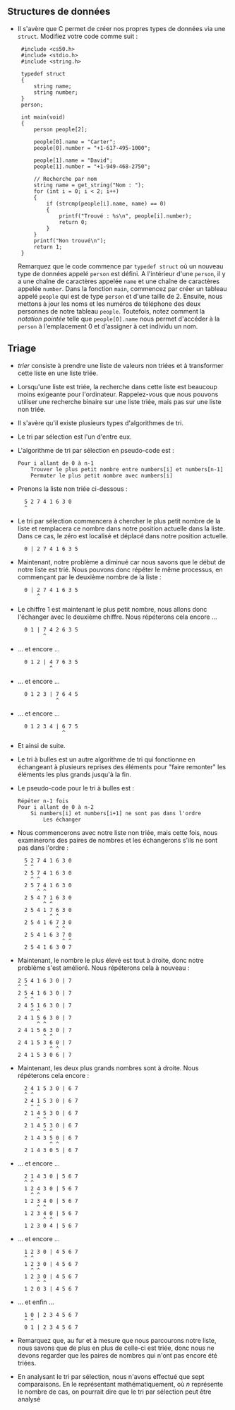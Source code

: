 Structures de données
---------------------

*  Il s'avère que C permet de créer nos propres types de données via une `struct`. Modifiez votre code comme suit :

        #include <cs50.h>
        #include <stdio.h>
        #include <string.h>
        
        typedef struct
        {
            string name;
            string number;
        }
        person;
        
        int main(void)
        {
            person people[2];
        
            people[0].name = "Carter";
            people[0].number = "+1-617-495-1000";
        
            people[1].name = "David";
            people[1].number = "+1-949-468-2750";
        
            // Recherche par nom
            string name = get_string("Nom : ");
            for (int i = 0; i < 2; i++)
            {
                if (strcmp(people[i].name, name) == 0)
                {
                    printf("Trouvé : %s\n", people[i].number);
                    return 0;
                }
            }
            printf("Non trouvé\n");
            return 1;
        }
    
    Remarquez que le code commence par `typedef struct` où un nouveau type de données appelé `person` est défini. A l'intérieur d'une `person`, il y a une chaîne de caractères appelée `name` et une chaîne de caractères appelée `number`. Dans la fonction `main`, commencez par créer un tableau appelé `people` qui est de type `person` et d'une taille de 2. Ensuite, nous mettons à jour les noms et les numéros de téléphone des deux personnes de notre tableau `people`. Toutefois, notez comment la _notation pointée_ telle que `people[0].name` nous permet d'accéder à la `person` à l'emplacement 0 et d'assigner à cet individu un nom.
    

Triage
------

*   _trier_ consiste à prendre une liste de valeurs non triées et à transformer cette liste en une liste triée.
*   Lorsqu'une liste est triée, la recherche dans cette liste est beaucoup moins exigeante pour l'ordinateur. Rappelez-vous que nous pouvons utiliser une recherche binaire sur une liste triée, mais pas sur une liste non triée.
*   Il s'avère qu'il existe plusieurs types d'algorithmes de tri.
*   Le tri par sélection est l'un d'entre eux.
*   L'algorithme de tri par sélection en pseudo-code est :

        Pour i allant de 0 à n-1
            Trouver le plus petit nombre entre numbers[i] et numbers[n-1]
            Permuter le plus petit nombre avec numbers[i]
        
    
*   Prenons la liste non triée ci-dessous :

          5 2 7 4 1 6 3 0
          ^
        
    
*   Le tri par sélection commencera à chercher le plus petit nombre de la liste et remplacera ce nombre dans notre position actuelle dans la liste. Dans ce cas, le zéro est localisé et déplacé dans notre position actuelle.
    
          0 | 2 7 4 1 6 3 5
        
    
*   Maintenant, notre problème a diminué car nous savons que le début de notre liste est trié. Nous pouvons donc répéter le même processus, en commençant par le deuxième nombre de la liste :
    
          0 | 2 7 4 1 6 3 5
              ^    
        
    
*   Le chiffre 1 est maintenant le plus petit nombre, nous allons donc l'échanger avec le deuxième chiffre. Nous répéterons cela encore ...
    
          0 1 | 7 4 2 6 3 5
                ^     
        
    
*   ... et encore ...
    
          0 1 2 | 4 7 6 3 5
                  ^
        
    
*   ... et encore ...
    
          0 1 2 3 | 7 6 4 5
                    ^
        
    
*   ... et encore ...
    
          0 1 2 3 4 | 6 7 5
                      ^
        
    
*   Et ainsi de suite.
*   Le tri à bulles est un autre algorithme de tri qui fonctionne en échangeant à plusieurs reprises des éléments pour "faire remonter" les éléments les plus grands jusqu'à la fin.
*   Le pseudo-code pour le tri à bulles est :

        Répéter n-1 fois
        Pour i allant de 0 à n-2
            Si numbers[i] et numbers[i+1] ne sont pas dans l'ordre
                Les échanger
        
    
* Nous commencerons avec notre liste non triée, mais cette fois, nous examinerons des paires de nombres et les échangerons s'ils ne sont pas dans l'ordre :

        5 2 7 4 1 6 3 0
        ^ ^
        2 5 7 4 1 6 3 0
          ^ ^
        2 5 7 4 1 6 3 0
            ^ ^
        2 5 4 7 1 6 3 0
              ^ ^
        2 5 4 1 7 6 3 0
                ^ ^
        2 5 4 1 6 7 3 0
                  ^ ^
        2 5 4 1 6 3 7 0
                    ^ ^
        2 5 4 1 6 3 0 7
        
    
*   Maintenant, le nombre le plus élevé est tout à droite, donc notre problème s'est amélioré. Nous répéterons cela à nouveau :
    
        2 5 4 1 6 3 0 | 7
        ^ ^
        2 5 4 1 6 3 0 | 7
          ^ ^
        2 4 5 1 6 3 0 | 7
            ^ ^
        2 4 1 5 6 3 0 | 7
              ^ ^
        2 4 1 5 6 3 0 | 7
                ^ ^
        2 4 1 5 3 6 0 | 7
                  ^ ^
        2 4 1 5 3 0 6 | 7
        
    
*   Maintenant, les deux plus grands nombres sont à droite. Nous répéterons cela encore :
    
          2 4 1 5 3 0 | 6 7
          ^ ^
          2 4 1 5 3 0 | 6 7
            ^ ^
          2 1 4 5 3 0 | 6 7
              ^ ^
          2 1 4 5 3 0 | 6 7
                ^ ^
          2 1 4 3 5 0 | 6 7
                  ^ ^
          2 1 4 3 0 5 | 6 7
        
    
*   ... et encore ...
    
          2 1 4 3 0 | 5 6 7
          ^ ^
          1 2 4 3 0 | 5 6 7
            ^ ^
          1 2 3 4 0 | 5 6 7
              ^ ^
          1 2 3 4 0 | 5 6 7
                ^ ^
          1 2 3 0 4 | 5 6 7
        
    
*   ... et encore ...
    
          1 2 3 0 | 4 5 6 7
          ^ ^
          1 2 3 0 | 4 5 6 7
            ^ ^
          1 2 3 0 | 4 5 6 7
              ^ ^
          1 2 0 3 | 4 5 6 7
        
    
*   ... et enfin ...
    
          1 0 | 2 3 4 5 6 7
          ^ ^
          0 1 | 2 3 4 5 6 7
        
    
* Remarquez que, au fur et à mesure que nous parcourons notre liste, nous savons que de plus en plus de celle-ci est triée, donc nous ne devons regarder que les paires de nombres qui n'ont pas encore été triées.
* En analysant le tri par sélection, nous n'avons effectué que sept comparaisons. En le représentant mathématiquement, où _n_ représente le nombre de cas, on pourrait dire que le tri par sélection peut être analysé